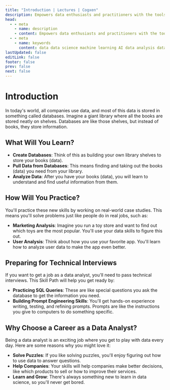 ```yaml
---
title: "Introduction | Lectures | Cogxen"
description: Empowers data enthusiasts and practitioners with the tools and knowledge to unlock the potential of data.
head:
  - - meta
    - name: description
    - content: Empowers data enthusiasts and practitioners with the tools and knowledge to unlock the potential of data.
  - - meta
    - name: keywords
      content: data data science machine learning AI data analysis data-driven data enthusiasts data practitioners
lastUpdated: false
editLink: false
footer: false
prev: false
next: false
---
```


# Introduction

In today's world, all companies use data, and most of this data is stored in something called databases. Imagine a giant library where all the books are stored neatly on shelves. Databases are like those shelves, but instead of books, they store information.

## What Will You Learn?

- **Create Databases**: Think of this as building your own library shelves to store your books (data).
- **Pull Data from Databases**: This means finding and taking out the books (data) you need from your library.
- **Analyze Data**: After you have your books (data), you will learn to understand and find useful information from them.

## How Will You Practice?

You'll practice these new skills by working on real-world case studies. This means you'll solve problems just like people do in real jobs, such as:

- **Marketing Analysis**: Imagine you run a toy store and want to find out which toys are the most popular. You'll use your data skills to figure this out.
- **User Analysis**: Think about how you use your favorite app. You'll learn how to analyze user data to make the app even better.

## Preparing for Technical Interviews

If you want to get a job as a data analyst, you'll need to pass technical interviews. This Skill Path will help you get ready by:

- **Practicing SQL Queries**: These are like special questions you ask the database to get the information you need.
- **Building Prompt Engineering Skills**: You'll get hands-on experience writing, testing, and refining prompts. Prompts are like the instructions you give to computers to do something specific.

## Why Choose a Career as a Data Analyst?

Being a data analyst is an exciting job where you get to play with data every day. Here are some reasons why you might love it:

- **Solve Puzzles**: If you like solving puzzles, you'll enjoy figuring out how to use data to answer questions.
- **Help Companies**: Your skills will help companies make better decisions, like which products to sell or how to improve their services.
- **Learn and Grow**: There's always something new to learn in data science, so you'll never get bored.
